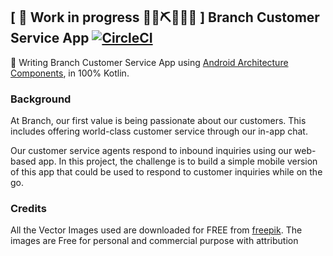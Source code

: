 ## \[ 🚧 Work in progress 👷‍♀️⛏👷🔧️🚧 \] Branch Customer Service App  [![CircleCI](https://circleci.com/gh/jumaallan/branch.svg?style=shield&circle-token=9e8a91a1b75132c866b685a420d8c1c5e93fd98c)](https://circleci.com/gh/jumaallan/branch)



👀  Writing Branch Customer Service App using [Android Architecture Components](https://developer.android.com/topic/libraries/architecture/), in 100% Kotlin. 


### Background

At Branch, our first value is being passionate about our customers. This includes offering world-class customer service through our in-app chat.

Our customer service agents respond to inbound inquiries using our web-based app. In this project, the challenge is to build a simple mobile version of this app that could be used to respond to customer inquiries while on the go.

### Credits

All the Vector Images used are downloaded for FREE from [freepik](https://www.freepik.com). The images are Free for personal and commercial purpose with attribution